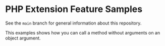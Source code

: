# PHP Extension Feature Samples

See the `main` branch for general information about this repository.

This examples shows how you can call a method without arguments
on an object argument.